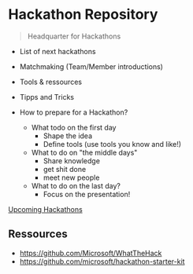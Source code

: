 # Hackathon Repository

> Headquarter for Hackathons

- List of next hackathons
- Matchmaking (Team/Member introductions)
- Tools & ressources
- Tipps and Tricks

- How to prepare for a Hackathon?
    - What todo on the first day
        - Shape the idea
        - Define tools (use tools you know and like!)
    - What to do on "the middle days"
        - Share knowledge
        - get shit done
        - meet new people
    - What to do on the last day? 
        - Focus on the presentation!


[Upcoming Hackathons](./upcoming.md)

## Ressources

- https://github.com/Microsoft/WhatTheHack
- https://github.com/microsoft/hackathon-starter-kit

